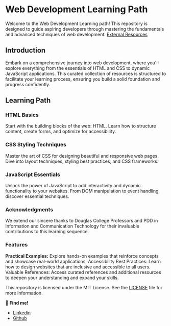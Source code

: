 # Web Development Learning Path

Welcome to the Web Development Learning path! This repository is designed to guide aspiring developers through mastering the fundamentals and advanced techniques of web development.
[External Resources](./Library.html)

## Introduction
Embark on a comprehensive journey into web development, where you'll explore everything from the essentials of HTML and CSS to dynamic JavaScript applications. This curated collection of resources is structured to facilitate your learning process, ensuring you build a solid foundation and progress confidently.

## Learning Path

### HTML Basics
Start with the building blocks of the web: HTML. Learn how to structure content, create forms, and optimize for accessibility.

### CSS Styling Techniques
Master the art of CSS for designing beautiful and responsive web pages. Dive into layout techniques, styling best practices, and CSS frameworks.

### JavaScript Essentials
Unlock the power of JavaScript to add interactivity and dynamic functionality to your websites. From DOM manipulation to event handling, discover essential techniques.

### Acknowledgments
We extend our sincere thanks to Douglas College Professors and PDD in Information and Communication Technology for their invaluable contributions to this learning sequence.

### Features
**Practical Examples:** Explore hands-on examples that reinforce concepts and showcase real-world applications.
Accessibility Best Practices: Learn how to design websites that are inclusive and accessible to all users.
Valuable References: Access curated references and additional resources to deepen your understanding and expand your skills.



This repository is licensed under the MIT License. See the [LICENSE](./LICENSE) file for more information.

📌 **Find me!**
* [Linkedin](https://www.linkedin.com/in/yeisonmontoya/)
* [Github](https://github.com/yeisonmontoya1815)
